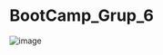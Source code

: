 # BootCamp_Grup_6

![image](https://github.com/AstroBesat-SoftW/BootCamp_Grup_6/assets/128177174/0b1c3c8f-c865-42fa-a964-1277ebd850df)
